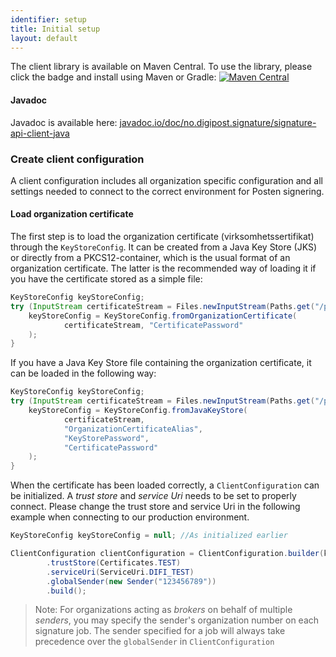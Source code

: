 ```yaml
---
identifier: setup
title: Initial setup
layout: default
---
```


The client library is available on Maven Central. To use the library, please click the badge and install using Maven or Gradle:
[![Maven Central](https://maven-badges.herokuapp.com/maven-central/no.digipost.signature/signature-api-client-java/badge.svg)](https://maven-badges.herokuapp.com/maven-central/no.digipost.signature/signature-api-client-java)

#### Javadoc

Javadoc is available here: [javadoc.io/doc/no.digipost.signature/signature-api-client-java](https://www.javadoc.io/doc/no.digipost.signature/signature-api-client-java/4.0)

### Create client configuration
A client configuration includes all organization specific configuration and all settings needed to connect to the correct environment for Posten signering.


#### Load organization certificate

The first step is to load the organization certificate (virksomhetssertifikat) through the `KeyStoreConfig`. It can be created from a Java Key Store (JKS) or directly from a PKCS12-container, which is the usual format of an organization certificate. The latter is the recommended way of loading it if you have the certificate stored as a simple file:


``` java
KeyStoreConfig keyStoreConfig;
try (InputStream certificateStream = Files.newInputStream(Paths.get("/path/to/certificate.p12"))) {
    keyStoreConfig = KeyStoreConfig.fromOrganizationCertificate(
            certificateStream, "CertificatePassword"
    );
}
```

If you have a Java Key Store file containing the organization certificate, it can be loaded in the following way:

``` java
KeyStoreConfig keyStoreConfig;
try (InputStream certificateStream = Files.newInputStream(Paths.get("/path/to/javakeystore.jks"))) {
    keyStoreConfig = KeyStoreConfig.fromJavaKeyStore(
            certificateStream,
            "OrganizationCertificateAlias",
            "KeyStorePassword",
            "CertificatePassword"
    );
}
```

When the certificate has been loaded correctly, a `ClientConfiguration` can be initialized. A _trust store_ and _service Uri_ needs to be set to properly connect. Please change the trust store and service Uri in the following example when connecting to our production environment.  

``` java 
KeyStoreConfig keyStoreConfig = null; //As initialized earlier

ClientConfiguration clientConfiguration = ClientConfiguration.builder(keyStoreConfig)
        .trustStore(Certificates.TEST)
        .serviceUri(ServiceUri.DIFI_TEST)
        .globalSender(new Sender("123456789"))
        .build();

``` 

> Note: For organizations acting as *brokers* on behalf of multiple *senders*, you may specify the sender's organization number on each signature job. The sender specified for a job will always take precedence over the `globalSender` in `ClientConfiguration`
